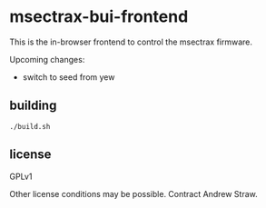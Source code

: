 # msectrax-bui-frontend

This is the in-browser frontend to control the msectrax firmware.

Upcoming changes:

- switch to seed from yew

## building

```
./build.sh
```

## license

GPLv1

Other license conditions may be possible. Contract Andrew Straw.
